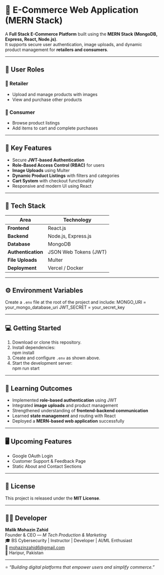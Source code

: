 # 🛒 E-Commerce Web Application (MERN Stack)

A **Full Stack E-Commerce Platform** built using the **MERN Stack (MongoDB, Express, React, Node.js)**.  
It supports secure user authentication, image uploads, and dynamic product management for **retailers and consumers**.

---

## 🔐 User Roles

### 🏪 Retailer
- Upload and manage products with images  
- View and purchase other products  

### 👤 Consumer
- Browse product listings  
- Add items to cart and complete purchases  

---

## 🚀 Key Features
- Secure **JWT-based Authentication**  
- **Role-Based Access Control (RBAC)** for users  
- **Image Uploads** using Multer  
- **Dynamic Product Listings** with filters and categories  
- **Cart System** with checkout functionality  
- Responsive and modern UI using React  

---

## 🧰 Tech Stack

| Area | Technology |
|------|-------------|
| **Frontend** | React.js |
| **Backend** | Node.js, Express.js |
| **Database** | MongoDB |
| **Authentication** | JSON Web Tokens (JWT) |
| **File Uploads** | Multer |
| **Deployment** | Vercel / Docker |

---

## ⚙️ Environment Variables

Create a `.env` file at the root of the project and include:
MONGO_URI = your_mongo_database_uri
JWT_SECRET = your_secret_key

---

## 💻 Getting Started

1. Download or clone this repository.  
2. Install dependencies:  
npm install
3. Create and configure `.env` as shown above.  
4. Start the development server:  
npm run start

---

## 🧠 Learning Outcomes
- Implemented **role-based authentication** using JWT  
- Integrated **image uploads** and product management  
- Strengthened understanding of **frontend-backend communication**  
- Learned **state management** and routing with React  
- Deployed a **MERN-based web application** successfully  

---

## 🖥️ Upcoming Features
- Google OAuth Login  
- Customer Support & Feedback Page  
- Static About and Contact Sections  

---

## 🧾 License
This project is released under the **MIT License**.

---

## 👨‍💻 Developer

**Malik Mohazin Zahid**  
Founder & CEO — *M Tech Production & Marketing*  
🎓 BS Cybersecurity | Instructor | Developer | AI/ML Enthusiast  
📧 mohazinzahid6@gmail.com  
📍 Haripur, Pakistan  

---

⭐ *“Building digital platforms that empower users and simplify commerce.”*


